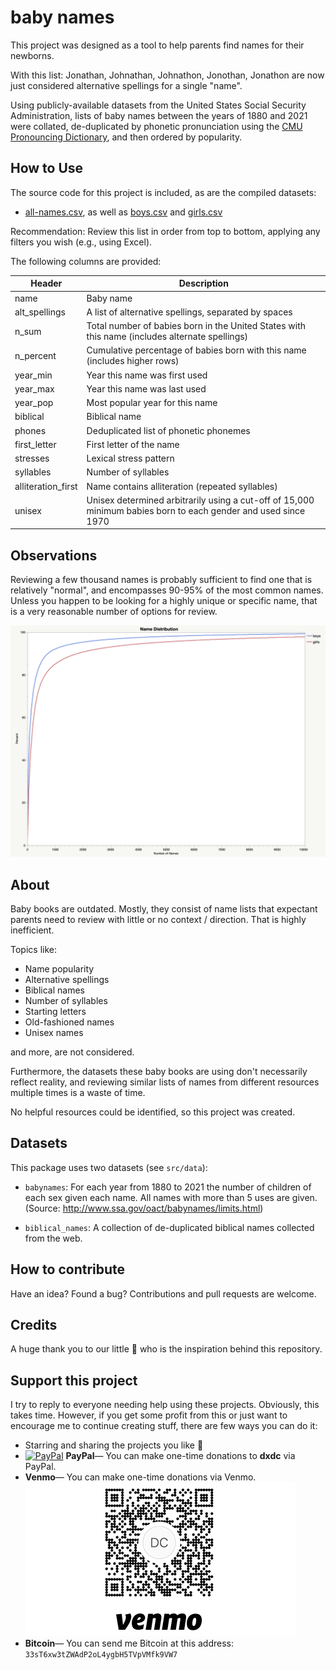 # baby names

This project was designed as a tool to help parents find names for their newborns.

With this list: Jonathan, Johnathan, Johnathon, Jonothan, Jonathon are now just considered alternative spellings for a single "name".

Using publicly-available datasets from the United States Social Security Administration, lists of baby names between the years of 1880 and 2021 were collated, de-duplicated by phonetic
pronunciation using the [CMU Pronouncing Dictionary](https://en.wikipedia.org/wiki/CMU_Pronouncing_Dictionary), and then ordered by popularity.

## How to Use

The source code for this project is included, as are the compiled datasets:

- [all-names.csv](all-names.csv), as well as [boys.csv](boys.csv) and [girls.csv](girls.csv)

Recommendation: Review this list in order from top to bottom, applying any filters you wish (e.g., using Excel).

The following columns are provided:

| Header             | Description                                                                                                    |
| ------------------ | -------------------------------------------------------------------------------------------------------------- |
| name               | Baby name                                                                                                      |
| alt_spellings      | A list of alternative spellings, separated by spaces                                                           |
| n_sum              | Total number of babies born in the United States with this name (includes alternate spellings)                 |
| n_percent          | Cumulative percentage of babies born with this name (includes higher rows)                                     |
| year_min           | Year this name was first used                                                                                  |
| year_max           | Year this name was last used                                                                                   |
| year_pop           | Most popular year for this name                                                                                |
| biblical           | Biblical name                                                                                                  |
| phones             | Deduplicated list of phonetic phonemes                                                                         |
| first_letter       | First letter of the name                                                                                       |
| stresses           | Lexical stress pattern                                                                                         |
| syllables          | Number of syllables                                                                                            |
| alliteration_first | Name contains alliteration (repeated syllables)                                                                |
| unisex             | Unisex determined arbitrarily using a cut-off of 15,000 minimum babies born to each gender and used since 1970 |

## Observations

Reviewing a few thousand names is probably sufficient to find one that is relatively "normal", and encompasses 90-95% of the most common names.
Unless you happen to be looking for a highly unique or specific name, that is a very reasonable number of options for review.

![](/images/graph.png?raw=true "Baby names distribution")

## About

Baby books are outdated. Mostly, they consist of name lists that expectant parents need to review with little or no context / direction. That is highly inefficient.

Topics like:

- Name popularity
- Alternative spellings
- Biblical names
- Number of syllables
- Starting letters
- Old-fashioned names
- Unisex names

and more, are not considered.

Furthermore, the datasets these baby books are using don't necessarily reflect reality, and reviewing similar lists of names from different resources multiple times is a waste of time.

No helpful resources could be identified, so this project was created.

## Datasets

This package uses two datasets (see `src/data`):

- `babynames`: For each year from 1880 to 2021 the number of children of
  each sex given each name. All names with more than 5 uses are given.
  (Source: http://www.ssa.gov/oact/babynames/limits.html)

- `biblical_names`: A collection of de-duplicated biblical names collected from the web.

## How to contribute

Have an idea? Found a bug? Contributions and pull requests are welcome.

## Credits

A huge thank you to our little :star2: who is the inspiration behind this repository.

## Support this project

I try to reply to everyone needing help using these projects. Obviously, this takes time. However, if you get some profit from this or just want to encourage me to continue creating stuff, there are few ways you can do it:

- Starring and sharing the projects you like :rocket:
- [![PayPal][badge_paypal]][paypal-donations-dxdc] **PayPal**— You can make one-time donations to **dxdc** via PayPal.
- **Venmo**— You can make one-time donations via Venmo.
  ![Venmo QR Code](/images/venmo.png?raw=true "Venmo QR Code")
- **Bitcoin**— You can send me Bitcoin at this address: `33sT6xw3tZWAdP2oL4ygbH5TVpVMfk9VW7`

[badge_paypal]: https://img.shields.io/badge/Donate-PayPal-blue.svg
[paypal-donations-dxdc]: https://paypal.me/ddcaspi
